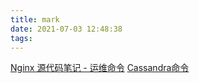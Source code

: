 ```yaml
---
title: mark
date: 2021-07-03 12:48:38
tags:
---
```


[Nginx 源代码笔记 - 运维命令](https://ialloc.org/blog/ngx-notes-manipulation/)
[Cassandra命令](https://jasonsonghoho.github.io/2017/10/22/171022/)